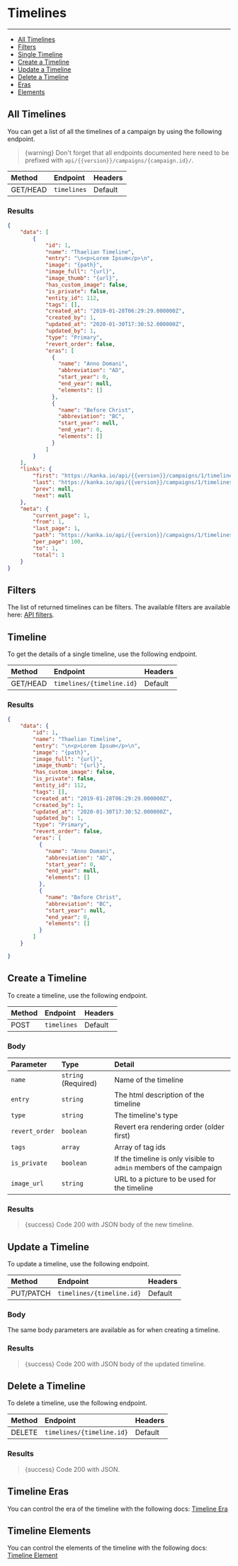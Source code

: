 # Timelines

---

- [All Timelines](#all-timelines)
- [Filters](#filters)
- [Single Timeline](#timeline)
- [Create a Timeline](#create-timeline)
- [Update a Timeline](#update-timeline)
- [Delete a Timeline](#delete-timeline)
- [Eras](#era)
- [Elements](#element)

<a name="all-timelines"></a>
## All Timelines

You can get a list of all the timelines of a campaign by using the following endpoint.

> {warning} Don't forget that all endpoints documented here need to be prefixed with `api/{{version}}/campaigns/{campaign.id}/`.


| Method | Endpoint| Headers |
| :- |   :-   |  :-  |
| GET/HEAD | `timelines` | Default |

### Results
```json
{
    "data": [
        {
            "id": 1,
            "name": "Thaelian Timeline",
            "entry": "\n<p>Lorem Ipsum</p>\n",
            "image": "{path}",
            "image_full": "{url}",
            "image_thumb": "{url}",
            "has_custom_image": false,
            "is_private": false,
            "entity_id": 112,
            "tags": [],
            "created_at": "2019-01-28T06:29:29.000000Z",
            "created_by": 1,
            "updated_at": "2020-01-30T17:30:52.000000Z",
            "updated_by": 1,
            "type": "Primary",
            "revert_order": false,
            "eras": [
              {
                "name": "Anno Domani",
                "abbreviation": "AD",
                "start_year": 0,
                "end_year": null,
                "elements": []
              },
              {
                "name": "Before Christ",
                "abbreviation": "BC",
                "start_year": null,
                "end_year": 0,
                "elements": []
              }
            ]
        }
    ],
    "links": {
        "first": "https://kanka.io/api/{{version}}/campaigns/1/timelines?page=1",
        "last": "https://kanka.io/api/{{version}}/campaigns/1/timelines?page=1",
        "prev": null,
        "next": null
    },
    "meta": {
        "current_page": 1,
        "from": 1,
        "last_page": 1,
        "path": "https://kanka.io/api/{{version}}/campaigns/1/timelines",
        "per_page": 100,
        "to": 1,
        "total": 1
    }
}
```

<a name="filters"></a>
## Filters

The list of returned timelines can be filters. The available filters are available here: <a href="/en/helpers/api-filters?type=timeline" target="_blank">API filters</a>.

<a name="timeline"></a>
## Timeline

To get the details of a single timeline, use the following endpoint.

| Method | Endpoint| Headers |
| :- |   :-   |  :-  |
| GET/HEAD | `timelines/{timeline.id}` | Default |

### Results
```json
{
    "data": {
        "id": 1,
        "name": "Thaelian Timeline",
        "entry": "\n<p>Lorem Ipsum</p>\n",
        "image": "{path}",
        "image_full": "{url}",
        "image_thumb": "{url}",
        "has_custom_image": false,
        "is_private": false,
        "entity_id": 112,
        "tags": [],
        "created_at": "2019-01-28T06:29:29.000000Z",
        "created_by": 1,
        "updated_at": "2020-01-30T17:30:52.000000Z",
        "updated_by": 1,
        "type": "Primary",
        "revert_order": false,
        "eras": [
          {
            "name": "Anno Domani",
            "abbreviation": "AD",
            "start_year": 0,
            "end_year": null,
            "elements": []
          },
          {
            "name": "Before Christ",
            "abbreviation": "BC",
            "start_year": null,
            "end_year": 0,
            "elements": []
          }
        ]
    }

}
```


<a name="create-timeline"></a>
## Create a Timeline

To create a timeline, use the following endpoint.

| Method | Endpoint| Headers |
| :- |   :-   |  :-  |
| POST | `timelines` | Default |

### Body

| Parameter | Type | Detail |
| :- |   :-   |  :-  |
| `name` | `string` (Required) | Name of the timeline |
| `entry` | `string` | The html description of the timeline |
| `type` | `string` | The timeline's type |
| `revert_order` | `boolean` | Revert era rendering order (older first) |
| `tags` | `array` | Array of tag ids |
| `is_private` | `boolean` | If the timeline is only visible to `admin` members of the campaign |
| `image_url` | `string` | URL to a picture to be used for the timeline |

### Results

> {success} Code 200 with JSON body of the new timeline.


<a name="update-timeline"></a>
## Update a Timeline

To update a timeline, use the following endpoint.

| Method | Endpoint| Headers |
| :- |   :-   |  :-  |
| PUT/PATCH | `timelines/{timeline.id}` | Default |

### Body

The same body parameters are available as for when creating a timeline.

### Results

> {success} Code 200 with JSON body of the updated timeline.


<a name="delete-timeline"></a>
## Delete a Timeline

To delete a timeline, use the following endpoint.

| Method | Endpoint| Headers |
| :- |   :-   |  :-  |
| DELETE | `timelines/{timeline.id}` | Default |

### Results

> {success} Code 200 with JSON.

<a name="era"></a>
## Timeline Eras

You can control the era of the timeline with the following docs: [Timeline Era](/docs/{{version}}/timeline-eras)

<a name="element"></a>
## Timeline Elements

You can control the elements of the timeline with the following docs: [Timeline Element](/docs/{{version}}/timeline-elements)

